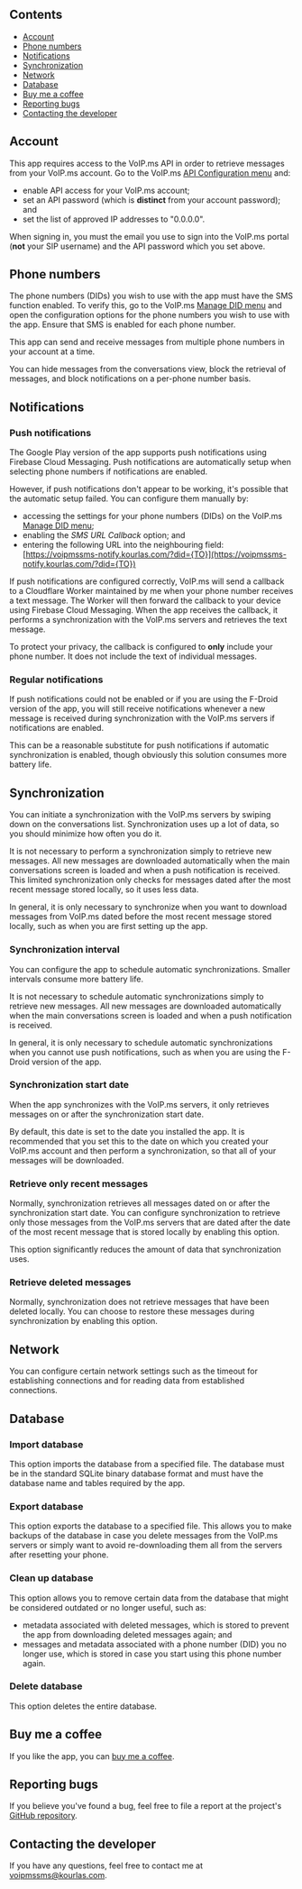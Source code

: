 ## Contents

* [Account](#account)
* [Phone numbers](#phone-numbers)
* [Notifications](#notifications)
* [Synchronization](#synchronization)
* [Network](#network)
* [Database](#database)
* [Buy me a coffee](#buy-me-a-coffee)
* [Reporting bugs](#reporting-bugs)
* [Contacting the developer](#contacting-the-developer)

## Account

This app requires access to the VoIP.ms API in order to retrieve messages from your VoIP.ms account. Go to the VoIP.ms [API Configuration menu](https://www.voip.ms/m/api.php) and:
* enable API access for your VoIP.ms account;
* set an API password (which is **distinct** from your account password); and
* set the list of approved IP addresses to "0.0.0.0".
  
When signing in, you must the email you use to sign into the VoIP.ms portal (**not** your SIP username) and the API password which you set above.

## Phone numbers

The phone numbers (DIDs) you wish to use with the app must have the SMS function enabled. To verify this, go to the VoIP.ms [Manage DID menu](https://voip.ms/m/managedid.php) and open the configuration options for the phone numbers you wish to use with the app. Ensure that SMS is enabled for each phone number.

This app can send and receive messages from multiple phone numbers in your account at a time.

You can hide messages from the conversations view, block the retrieval of messages, and block notifications on a per-phone number basis.

## Notifications

### Push notifications

The Google Play version of the app supports push notifications using Firebase Cloud Messaging. Push notifications are automatically setup when selecting phone numbers if notifications are enabled.

However, if push notifications don't appear to be working, it's possible that the automatic setup failed. You can configure them manually by:
* accessing the settings for your phone numbers (DIDs) on the VoIP.ms [Manage DID menu](https://voip.ms/m/managedid.php);
* enabling the *SMS URL Callback* option; and
* entering the following URL into the neighbouring
  field: [https://voipmssms-notify.kourlas.com/?did={TO}](https://voipmssms-notify.kourlas.com/?did={TO})

If push notifications are configured correctly, VoIP.ms will send a callback to
a Cloudflare Worker maintained by me when your phone number receives a text
message. The Worker will then forward the callback to your device using
Firebase Cloud Messaging. When the app receives the callback, it performs a
synchronization with the VoIP.ms servers and retrieves the text message.

To protect your privacy, the callback is configured to **only** include your
phone number. It does not include the text of individual messages.

### Regular notifications

If push notifications could not be enabled or if you are using the F-Droid version of the app, you will still receive notifications whenever a new message is received during synchronization with the VoIP.ms servers if notifications are enabled. 

This can be a reasonable substitute for push notifications if automatic synchronization is enabled, though obviously this solution consumes more battery life.

## Synchronization

You can initiate a synchronization with the VoIP.ms servers by swiping down on the conversations list. Synchronization uses up a lot of data, so you should minimize how often you do it.

It is not necessary to perform a synchronization simply to retrieve new messages. All new messages are downloaded automatically when the main conversations screen is loaded and when a push notification is received. This limited synchronization only checks for messages dated after the most recent message stored locally, so it uses less data.

In general, it is only necessary to synchronize when you want to download messages from VoIP.ms dated before the most recent message stored locally, such as when you are first setting up the app.

### Synchronization interval

You can configure the app to schedule automatic synchronizations. Smaller intervals consume more battery life.

It is not necessary to schedule automatic synchronizations simply to retrieve new messages. All new messages are downloaded automatically when the main conversations screen is loaded and when a push notification is received.

In general, it is only necessary to schedule automatic synchronizations when you cannot use push notifications, such as when you are using the F-Droid version of the app.

### Synchronization start date

When the app synchronizes with the VoIP.ms servers, it only retrieves messages on or after the synchronization start date.

By default, this date is set to the date you installed the app. It is recommended that you set this to the date on which you created your VoIP.ms account and then perform a synchronization, so that all of your messages will be downloaded.

### Retrieve only recent messages

Normally, synchronization retrieves all messages dated on or after the synchronization start date. You can configure synchronization to retrieve only those messages from the VoIP.ms servers that are dated after the date of the most recent message that is stored locally by enabling this option.

This option significantly reduces the amount of data that synchronization uses.

### Retrieve deleted messages

Normally, synchronization does not retrieve messages that have been deleted locally. You can choose to restore these messages during synchronization by enabling this option.

## Network

You can configure certain network settings such as the timeout for establishing connections and for reading data from established connections.

## Database

### Import database

This option imports the database from a specified file. The database must be in the standard SQLite binary database format and must have the database name and tables required by the app.

### Export database

This option exports the database to a specified file. This allows you to make backups of the database in case you delete messages from the VoIP.ms servers or simply want to avoid re-downloading them all from the servers after resetting your phone.

### Clean up database

This option allows you to remove certain data from the database that might be considered outdated or no longer useful, such as:
* metadata associated with deleted messages, which is stored to prevent the app from downloading deleted messages again; and
* messages and metadata associated with a phone number (DID) you no longer use, which is stored in case you start using this phone number again.

### Delete database

This option deletes the entire database.

## Buy me a coffee

If you like the app, you can [buy me a coffee](https://kourlas.com/donate).

## Reporting bugs

If you believe you've found a bug, feel free to file a report at the project's [GitHub repository](https://github.com/michaelkourlas/voipms-sms-client/issues).

## Contacting the developer

If you have any questions, feel free to contact me
at [voipmssms@kourlas.com](mailto:voipmssms@kourlas.com).
